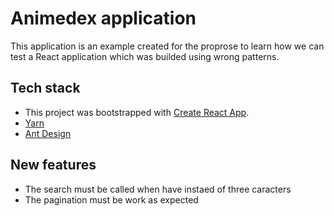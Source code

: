 # Animedex application

This application is an example created for the proprose to learn how we can test a React application which was builded using wrong patterns. 

## Tech stack

- This project was bootstrapped with [Create React App](https://github.com/facebookincubator/create-react-app).
- [Yarn](https://yarnpkg.com)
- [Ant Design](https://ant.design/docs/react/introduce)

## New features

- The search must be called when have instaed of three caracters
- The pagination must be work as expected
